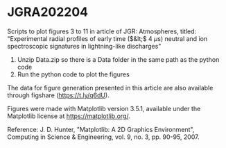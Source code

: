 # JGRA202204
Scripts to plot figures 3 to 11 in article of JGR: Atmospheres, titled:  
"Experimental radial profiles of early time ($&lt;$ 4 $\mu$s) neutral and ion spectroscopic signatures in lightning-like discharges"

1) Unzip Data.zip so there is a Data folder in the same path as the python code
2) Run the python code to plot the figures

The data for figure generation presented in this article are also available through figshare (https://t.ly/q6dU). 

Figures were made with Matplotlib version 3.5.1, available under the Matplotlib license at https://matplotlib.org/.

Reference: 
J. D. Hunter, "Matplotlib: A 2D Graphics Environment", Computing in Science & Engineering, vol. 9, no. 3, pp. 90-95, 2007.
